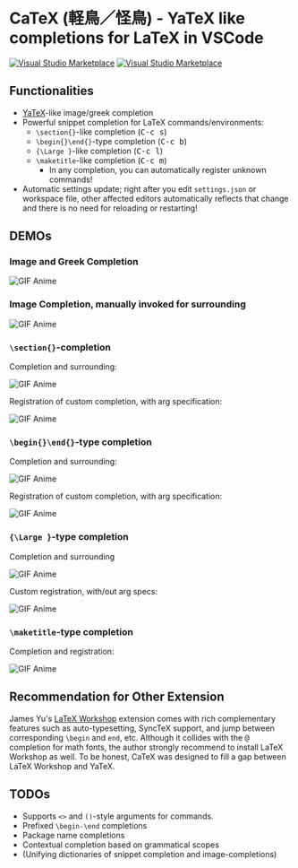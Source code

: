 # CaTeX (軽鳥／怪鳥) - YaTeX like completions for LaTeX in VSCode

[![Visual Studio Marketplace](https://img.shields.io/vscode-marketplace/v/mr-konn.catex.svg)](https://marketplace.visualstudio.com/items?itemName=mr-konn.catex)
[![Visual Studio Marketplace](https://vsmarketplacebadge.apphb.com/installs/mr-konn.catex.svg)](https://marketplace.visualstudio.com/items?itemName=mr-konn.catex)

## Functionalities

- [YaTeX]-like image/greek completion
- Powerful snippet completion for LaTeX commands/environments:
  - `\section{}`-like completion (<kbd>C-c s</kbd>)
  - `\begin{}\end{}`-type completion (<kbd>C-c b</kbd>)
  - `{\Large }`-like completion (<kbd>C-c l</kbd>)
  - `\maketitle`-like completion (<kbd>C-c m</kbd>)
    - In any completion, you can automatically register unknown commands!
- Automatic settings update;
  right after you edit `settings.json` or workspace file,
  other affected editors automatically reflects that change and
  there is no need for reloading or restarting!

[YaTeX]: https://yatex.org

## DEMOs

### Image and Greek Completion

![GIF Anime](images/image-and-greek.gif)

### Image Completion, manually invoked for surrounding

![GIF Anime](images/image-invoked.gif)

### `\section{}`-completion

Completion and surrounding:

![GIF Anime](images/section-1.gif)

Registration of custom completion, with arg specification:

![GIF Anime](images/section-2.gif)

### `\begin{}\end{}`-type completion

Completion and surrounding:

![GIF Anime](images/env-1.gif)

Registration of custom completion, with arg specification:

![GIF Anime](images/env-2.gif)

### `{\Large }`-type completion

Completion and surrounding

![GIF Anime](images/large-1.gif)

Custom registration, with/out arg specs:

![GIF Anime](images/large-2.gif)

### `\maketitle`-type completion

Completion and registration:

![GIF Anime](images/maketitle-completion.gif)

## Recommendation for Other Extension

James Yu's [LaTeX Workshop] extension comes with rich complementary features such as auto-typesetting, SyncTeX support, and jump between corresponding `\begin` and `end`, etc.
Although it collides with the <kbd>@</kbd> completion for math fonts, the author strongly recommend to install LaTeX Workshop as well.
To be honest, CaTeX was designed to fill a gap between LaTeX Workshop and YaTeX.

[LaTeX Workshop]: https://marketplace.visualstudio.com/items?itemName=James-Yu.latex-workshop

## TODOs

- Supports `<>` and `()`-style arguments for commands.
- Prefixed `\begin-\end` completions
- Package name completions
- Contextual completion based on grammatical scopes
- (Unifying dictionaries of snippet completion and image-completions)
